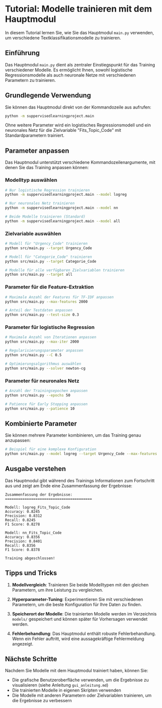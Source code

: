 # Tutorial: Modelle trainieren mit dem Hauptmodul

In diesem Tutorial lernen Sie, wie Sie das Hauptmodul `main.py` verwenden, um verschiedene Textklassifikationsmodelle zu trainieren.

## Einführung

Das Hauptmodul `main.py` dient als zentraler Einstiegspunkt für das Training verschiedener Modelle. Es ermöglicht Ihnen, sowohl logistische Regressionsmodelle als auch neuronale Netze mit verschiedenen Parametern zu trainieren.

## Grundlegende Verwendung

Sie können das Hauptmodul direkt von der Kommandozeile aus aufrufen:

```bash
python -m suppervisedlearningproject.main
```

Ohne weitere Parameter wird ein logistisches Regressionsmodell und ein neuronales Netz für die Zielvariable "Fits_Topic_Code" mit Standardparametern trainiert.

## Parameter anpassen

Das Hauptmodul unterstützt verschiedene Kommandozeilenargumente, mit denen Sie das Training anpassen können:

### Modelltyp auswählen

```bash
# Nur logistische Regression trainieren
python -m suppervisedlearningproject.main --model logreg

# Nur neuronales Netz trainieren
python -m suppervisedlearningproject.main --model nn

# Beide Modelle trainieren (Standard)
python -m suppervisedlearningproject.main --model all
```

### Zielvariable auswählen

```bash
# Modell für "Urgency_Code" trainieren
python src/main.py --target Urgency_Code

# Modell für "Categorie_Code" trainieren
python src/main.py --target Categorie_Code

# Modelle für alle verfügbaren Zielvariablen trainieren
python src/main.py --target all
```

### Parameter für die Feature-Extraktion

```bash
# Maximale Anzahl der Features für TF-IDF anpassen
python src/main.py --max-features 2000

# Anteil der Testdaten anpassen
python src/main.py --test-size 0.3
```

### Parameter für logistische Regression

```bash
# Maximale Anzahl von Iterationen anpassen
python src/main.py --max-iter 2000

# Regularisierungsparameter anpassen
python src/main.py --C 0.5

# Optimierungsalgorithmus auswählen
python src/main.py --solver newton-cg
```

### Parameter für neuronales Netz

```bash
# Anzahl der Trainingsepochen anpassen
python src/main.py --epochs 50

# Patience für Early Stopping anpassen
python src/main.py --patience 10
```

## Kombinierte Parameter

Sie können mehrere Parameter kombinieren, um das Training genau anzupassen:

```bash
# Beispiel für eine komplexe Konfiguration
python src/main.py --model logreg --target Urgency_Code --max-features 2000 --test-size 0.25 --max-iter 1500 --C 0.8 --solver saga
```

## Ausgabe verstehen

Das Hauptmodul gibt während des Trainings Informationen zum Fortschritt aus und zeigt am Ende eine Zusammenfassung der Ergebnisse:

```
Zusammenfassung der Ergebnisse:
========================================

Modell: logreg_Fits_Topic_Code
Accuracy: 0.8245
Precision: 0.8312
Recall: 0.8245
F1 Score: 0.8278

Modell: nn_Fits_Topic_Code
Accuracy: 0.8356
Precision: 0.8401
Recall: 0.8356
F1 Score: 0.8378

Training abgeschlossen!
```

## Tipps und Tricks

1. **Modellvergleich**: Trainieren Sie beide Modelltypen mit den gleichen Parametern, um ihre Leistung zu vergleichen.

2. **Hyperparameter-Tuning**: Experimentieren Sie mit verschiedenen Parametern, um die beste Konfiguration für Ihre Daten zu finden.

3. **Speicherort der Modelle**: Die trainierten Modelle werden im Verzeichnis `models/` gespeichert und können später für Vorhersagen verwendet werden.

4. **Fehlerbehandlung**: Das Hauptmodul enthält robuste Fehlerbehandlung. Wenn ein Fehler auftritt, wird eine aussagekräftige Fehlermeldung angezeigt.

## Nächste Schritte

Nachdem Sie Modelle mit dem Hauptmodul trainiert haben, können Sie:

- Die grafische Benutzeroberfläche verwenden, um die Ergebnisse zu visualisieren (siehe Anleitung `gui_anleitung.md`)
- Die trainierten Modelle in eigenen Skripten verwenden
- Die Modelle mit anderen Parametern oder Zielvariablen trainieren, um die Ergebnisse zu verbessern
